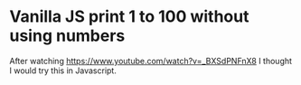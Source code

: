 # Vanilla JS print 1 to 100 without using numbers

After watching https://www.youtube.com/watch?v=_BXSdPNFnX8 I thought I would try this in Javascript.
